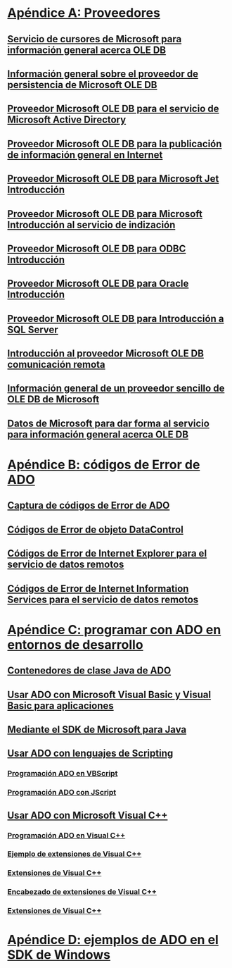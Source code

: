 # [Apéndice A: Proveedores](appendix-a-providers.md)
## [Servicio de cursores de Microsoft para información general acerca OLE DB](microsoft-cursor-service-for-ole-db-ado-service-component.md)
## [Información general sobre el proveedor de persistencia de Microsoft OLE DB](microsoft-ole-db-persistence-provider-ado-service-provider.md)
## [Proveedor Microsoft OLE DB para el servicio de Microsoft Active Directory](microsoft-ole-db-provider-for-microsoft-active-directory-service.md)
## [Proveedor Microsoft OLE DB para la publicación de información general en Internet](microsoft-ole-db-provider-for-internet-publishing.md)
## [Proveedor Microsoft OLE DB para Microsoft Jet Introducción](microsoft-ole-db-provider-for-microsoft-jet.md)
## [Proveedor Microsoft OLE DB para Microsoft Introducción al servicio de indización](microsoft-ole-db-provider-for-microsoft-indexing-service.md)
## [Proveedor Microsoft OLE DB para ODBC Introducción](microsoft-ole-db-provider-for-odbc.md)
## [Proveedor Microsoft OLE DB para Oracle Introducción](microsoft-ole-db-provider-for-oracle.md)
## [Proveedor Microsoft OLE DB para Introducción a SQL Server](microsoft-ole-db-provider-for-sql-server.md)
## [Introducción al proveedor Microsoft OLE DB comunicación remota](microsoft-ole-db-remoting-provider-ado-service-provider.md)
## [Información general de un proveedor sencillo de OLE DB de Microsoft](microsoft-ole-db-simple-provider.md)
## [Datos de Microsoft para dar forma al servicio para información general acerca OLE DB](microsoft-data-shaping-service-for-ole-db-ado-service-provider.md)

# [Apéndice B: códigos de Error de ADO](appendix-b-ado-errors.md)
## [Captura de códigos de Error de ADO](ado-error-codes.md)
## [Códigos de Error de objeto DataControl](datacontrol-error-codes.md)
## [Códigos de Error de Internet Explorer para el servicio de datos remotos](internet-explorer-error-codes.md)
## [Códigos de Error de Internet Information Services para el servicio de datos remotos](internet-information-services-error-codes.md)

# [Apéndice C: programar con ADO en entornos de desarrollo](appendix-c-programming-with-ado.md)
## [Contenedores de clase Java de ADO](ado-java-class-wrappers.md)
## [Usar ADO con Microsoft Visual Basic y Visual Basic para aplicaciones](using-ado-with-microsoft-visual-basic.md)
## [Mediante el SDK de Microsoft para Java](using-the-microsoft-sdk-for-java.md)

## [Usar ADO con lenguajes de Scripting](using-ado-with-scripting-languages.md)
### [Programación ADO en VBScript](vbscript-ado-programming.md)
### [Programación ADO con JScript](jscript-ado-programming.md)
## [Usar ADO con Microsoft Visual C++](using-ado-with-microsoft-visual-c.md)
### [Programación ADO en Visual C++](visual-c-ado-programming.md)
### [Ejemplo de extensiones de Visual C++](visual-c-extensions-example.md)
### [Extensiones de Visual C++](visual-c-extensions-for-ado.md)
### [Encabezado de extensiones de Visual C++](visual-c-extensions-header.md)
### [Extensiones de Visual C++](using-visual-c-extensions.md)

# [Apéndice D: ejemplos de ADO en el SDK de Windows](appendix-d-ado-samples.md)
